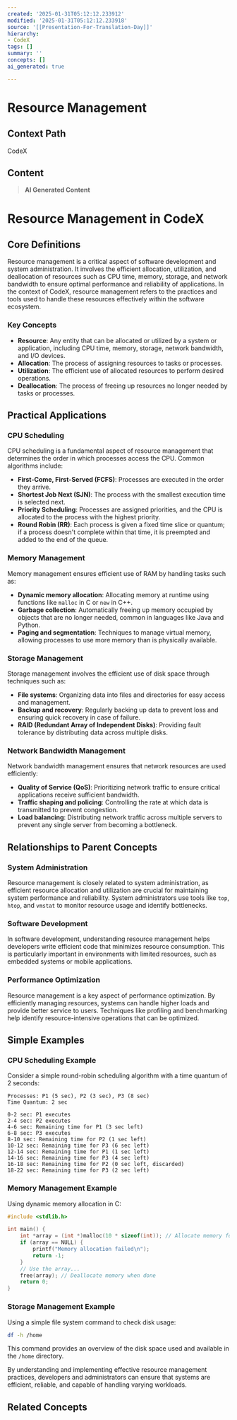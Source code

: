 ```yaml
---
created: '2025-01-31T05:12:12.233912'
modified: '2025-01-31T05:12:12.233918'
source: '[[Presentation-For-Translation-Day]]'
hierarchy:
- CodeX
tags: []
summary: ''
concepts: []
ai_generated: true

---
```


# Resource Management

## Context Path
CodeX

## Content
> **AI Generated Content**
 # Resource Management in CodeX

## Core Definitions

Resource management is a critical aspect of software development and system administration. It involves the efficient allocation, utilization, and deallocation of resources such as CPU time, memory, storage, and network bandwidth to ensure optimal performance and reliability of applications. In the context of CodeX, resource management refers to the practices and tools used to handle these resources effectively within the software ecosystem.

### Key Concepts
- **Resource**: Any entity that can be allocated or utilized by a system or application, including CPU time, memory, storage, network bandwidth, and I/O devices.
- **Allocation**: The process of assigning resources to tasks or processes.
- **Utilization**: The efficient use of allocated resources to perform desired operations.
- **Deallocation**: The process of freeing up resources no longer needed by tasks or processes.

## Practical Applications

### CPU Scheduling
CPU scheduling is a fundamental aspect of resource management that determines the order in which processes access the CPU. Common algorithms include:
- **First-Come, First-Served (FCFS)**: Processes are executed in the order they arrive.
- **Shortest Job Next (SJN)**: The process with the smallest execution time is selected next.
- **Priority Scheduling**: Processes are assigned priorities, and the CPU is allocated to the process with the highest priority.
- **Round Robin (RR)**: Each process is given a fixed time slice or quantum; if a process doesn't complete within that time, it is preempted and added to the end of the queue.

### Memory Management
Memory management ensures efficient use of RAM by handling tasks such as:
- **Dynamic memory allocation**: Allocating memory at runtime using functions like `malloc` in C or `new` in C++.
- **Garbage collection**: Automatically freeing up memory occupied by objects that are no longer needed, common in languages like Java and Python.
- **Paging and segmentation**: Techniques to manage virtual memory, allowing processes to use more memory than is physically available.

### Storage Management
Storage management involves the efficient use of disk space through techniques such as:
- **File systems**: Organizing data into files and directories for easy access and management.
- **Backup and recovery**: Regularly backing up data to prevent loss and ensuring quick recovery in case of failure.
- **RAID (Redundant Array of Independent Disks)**: Providing fault tolerance by distributing data across multiple disks.

### Network Bandwidth Management
Network bandwidth management ensures that network resources are used efficiently:
- **Quality of Service (QoS)**: Prioritizing network traffic to ensure critical applications receive sufficient bandwidth.
- **Traffic shaping and policing**: Controlling the rate at which data is transmitted to prevent congestion.
- **Load balancing**: Distributing network traffic across multiple servers to prevent any single server from becoming a bottleneck.

## Relationships to Parent Concepts

### System Administration
Resource management is closely related to system administration, as efficient resource allocation and utilization are crucial for maintaining system performance and reliability. System administrators use tools like `top`, `htop`, and `vmstat` to monitor resource usage and identify bottlenecks.

### Software Development
In software development, understanding resource management helps developers write efficient code that minimizes resource consumption. This is particularly important in environments with limited resources, such as embedded systems or mobile applications.

### Performance Optimization
Resource management is a key aspect of performance optimization. By efficiently managing resources, systems can handle higher loads and provide better service to users. Techniques like profiling and benchmarking help identify resource-intensive operations that can be optimized.

## Simple Examples

### CPU Scheduling Example
Consider a simple round-robin scheduling algorithm with a time quantum of 2 seconds:
```plaintext
Processes: P1 (5 sec), P2 (3 sec), P3 (8 sec)
Time Quantum: 2 sec

0-2 sec: P1 executes
2-4 sec: P2 executes
4-6 sec: Remaining time for P1 (3 sec left)
6-8 sec: P3 executes
8-10 sec: Remaining time for P2 (1 sec left)
10-12 sec: Remaining time for P3 (6 sec left)
12-14 sec: Remaining time for P1 (1 sec left)
14-16 sec: Remaining time for P3 (4 sec left)
16-18 sec: Remaining time for P2 (0 sec left, discarded)
18-22 sec: Remaining time for P3 (2 sec left)
```

### Memory Management Example
Using dynamic memory allocation in C:
```c
#include <stdlib.h>

int main() {
    int *array = (int *)malloc(10 * sizeof(int)); // Allocate memory for 10 integers
    if (array == NULL) {
        printf("Memory allocation failed\n");
        return -1;
    }
    // Use the array...
    free(array); // Deallocate memory when done
    return 0;
}
```

### Storage Management Example
Using a simple file system command to check disk usage:
```bash
df -h /home
```
This command provides an overview of the disk space used and available in the `/home` directory.

By understanding and implementing effective resource management practices, developers and administrators can ensure that systems are efficient, reliable, and capable of handling varying workloads.

## Related Concepts
